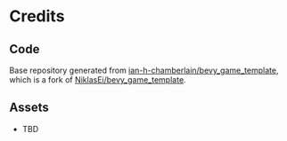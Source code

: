 # Credits

## Code

Base repository generated from
[ian-h-chamberlain/bevy_game_template](https://github.com/ian-h-chamberlain/bevy_game_template),
which is a fork of [NiklasEi/bevy_game_template](https://github.com/NiklasEi/bevy_game_template).

## Assets

- TBD
